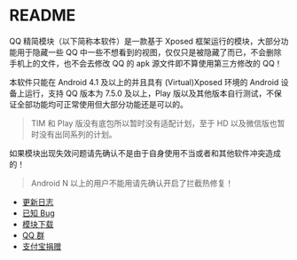 # README

QQ 精简模块（以下简称本软件）是一款基于 Xposed 框架运行的模块，大部分功能用于隐藏一些 QQ 中一些不想看到的视图，仅仅只是被隐藏了而已，不会删除手机上的文件，也不会去修改 QQ 的 apk 源文件即不算使用第三方修改的 QQ！

本软件只能在 Android 4.1 及以上的并且具有 (Virtual)Xposed 环境的 Android 设备上运行，支持 QQ 版本为 7.5.0 及以上，Play 版以及其他版本自行测试，不保证全部功能均可正常使用但大部分功能还是可以的。

> TIM 和 Play 版没有底包所以暂时没有适配计划，至于 HD 以及微信版也暂时没有出同系列的计划。

如果模块出现失效问题请先确认不是由于自身使用不当或者和其他软件冲突造成的！

> Android N 以上的用户不能用请先确认开启了拦截热修复！

* [更新日志](/Log.md)
* [已知 Bug](/Bug.md)
* [模块下载](https://www.coolapk.com/apk/179983)
* [QQ 群](https://jq.qq.com/?_wv=1027&k=56uHPQ9)
* [支付宝捐赠](https://mobilecodec.alipay.com/client_download.htm?qrcode=FKX03149H8YOUWESHOCEC6)